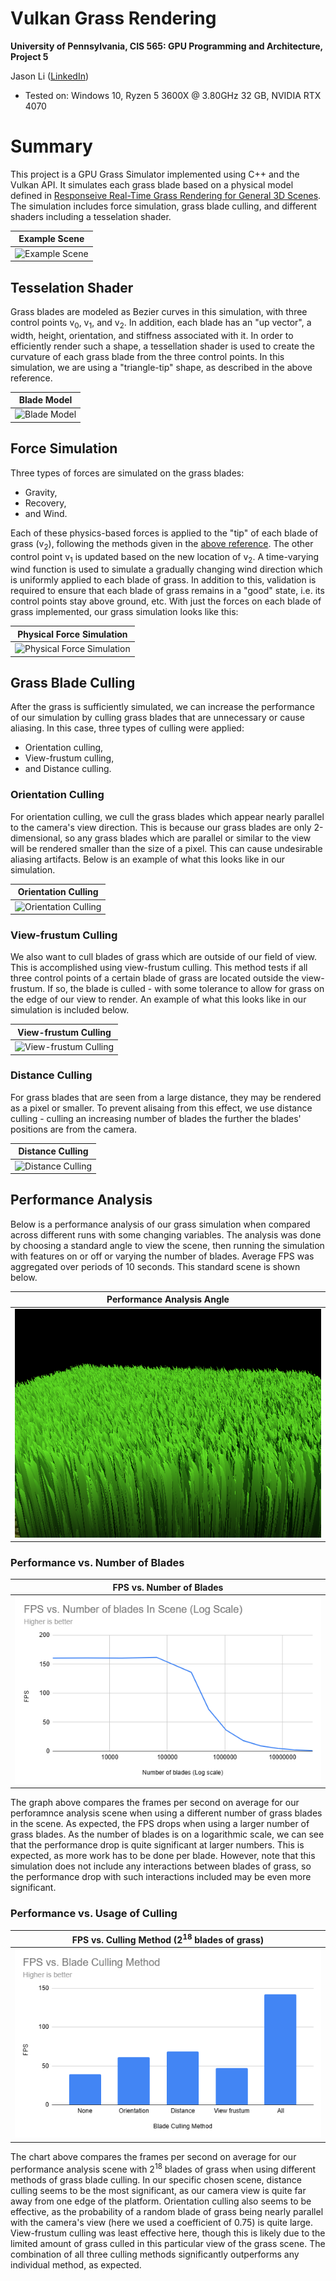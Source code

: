 Vulkan Grass Rendering
==================================

**University of Pennsylvania, CIS 565: GPU Programming and Architecture, Project 5**

Jason Li   ([LinkedIn](https://linkedin.com/in/jeylii))
* Tested on: Windows 10, Ryzen 5 3600X @ 3.80GHz 32 GB, NVIDIA RTX 4070 

# **Summary**
This project is a GPU Grass Simulator implemented using C++ and the Vulkan API. It simulates each grass blade based on a physical model defined in [Responseive Real-Time Grass Rendering for General 3D Scenes](https://www.cg.tuwien.ac.at/research/publications/2017/JAHRMANN-2017-RRTG/JAHRMANN-2017-RRTG-draft.pdf). The simulation includes force simulation, grass blade culling, and different shaders including a tesselation shader.

Example Scene             |  
:-------------------------:|
![Example Scene](img/grass_example.gif)  |

## **Tesselation Shader**
Grass blades are modeled as Bezier curves in this simulation, with three control points v<sub>0</sub>, v<sub>1</sub>, and v<sub>2</sub>. In addition, each blade has an "up vector", a width, height, orientation, and stiffness associated with it. In order to efficiently render such a shape, a tessellation shader is used to create the curvature of each grass blade from the three control points. In this simulation, we are using a "triangle-tip" shape, as described in the above reference.

Blade Model             |  
:-------------------------:|
![Blade Model](img/blade_model.jpg)  |

## **Force Simulation**

Three types of forces are simulated on the grass blades:
- Gravity,
- Recovery,
- and Wind.

Each of these physics-based forces is applied to the "tip" of each blade of grass (v<sub>2</sub>), following the methods given in the [above reference](https://www.cg.tuwien.ac.at/research/publications/2017/JAHRMANN-2017-RRTG/JAHRMANN-2017-RRTG-draft.pdf). The other control point v<sub>1</sub> is updated based on the new location of v<sub>2</sub>. A time-varying wind function is used to simulate a gradually changing wind direction which is uniformly applied to each blade of grass. In addition to this, validation is required to ensure that each blade of grass remains in a "good" state, i.e. its control points stay above ground, etc. With just the forces on each blade of grass implemented, our grass simulation looks like this:

Physical Force Simulation             |  
:-------------------------:|
![Physical Force Simulation](img/grass_forces.gif)  |

## **Grass Blade Culling**
After the grass is sufficiently simulated, we can increase the performance of our simulation by culling grass blades that are unnecessary or cause aliasing. In this case, three types of culling were applied:
- Orientation culling,
- View-frustum culling,
- and Distance culling.

### Orientation Culling
For orientation culling, we cull the grass blades which appear nearly parallel to the camera's view direction. This is because our grass blades are only 2-dimensional, so any grass blades which are parallel or similar to the view will be rendered smaller than the size of a pixel. This can cause undesirable aliasing artifacts. Below is an example of what this looks like in our simulation.

Orientation Culling             |  
:-------------------------:|
![Orientation Culling](img/grass_orientation_culling.gif)  |

### View-frustum Culling
We also want to cull blades of grass which are outside of our field of view. This is accomplished using view-frustum culling. This method tests if all three control points of a certain blade of grass are located outside the view-frustum. If so, the blade is culled - with some tolerance to allow for grass on the edge of our view to render. An example of what this looks like in our simulation is included below.

View-frustum Culling             |  
:-------------------------:|
![View-frustum Culling](img/grass_view_culling.gif)  |

### Distance Culling
For grass blades that are seen from a large distance, they may be rendered as a pixel or smaller. To prevent alisaing from this effect, we use distance culling - culling an increasing number of blades the further the blades' positions are from the camera.

Distance Culling             |  
:-------------------------:|
![Distance Culling](img/grass_distance_culling.gif)  |

## **Performance Analysis**
Below is a performance analysis of our grass simulation when compared across different runs with some changing variables. The analysis was done by choosing a standard angle to view the scene, then running the simulation with features on or off or varying the number of blades. Average FPS was aggregated over periods of 10 seconds. This standard scene is shown below.

Performance Analysis Angle             |  
:-------------------------:|
![Performance Analysis Angle](img/performance_analysis_scene.png)  |

### **Performance vs. Number of Blades**
FPS vs. Number of Blades             |  
:-------------------------:|
![FPS vs. Number of Blades](img/fps_vs_num_blades.png)  |

The graph above compares the frames per second on average for our perforamnce analysis scene when using a different number of grass blades in the scene. As expected, the FPS drops when using a larger number of grass blades. As the number of blades is on a logarithmic scale, we can see that the performance drop is quite significant at larger numbers. This is expected, as more work has to be done per blade. However, note that this simulation does not include any interactions between blades of grass, so the performance drop with such interactions included may be even more significant.

### Performance vs. Usage of Culling
FPS vs. Culling Method (2<sup>18</sup> blades of grass)           |  
:-------------------------:|
![FPS vs. Culling Method](img/fps_vs_blade_culling_method.png)  |

The chart above compares the frames per second on average for our performance analysis scene with 2<sup>18</sup> blades of grass when using different methods of grass blade culling. In our specific chosen scene, distance culling seems to be the most significant, as our camera view is quite far away from one edge of the platform. Orientation culling also seems to be effective, as the probability of a random blade of grass being nearly parallel with the camera's view (here we used a coefficient of 0.75) is quite large. View-frustum culling was least effective here, though this is likely due to the limited amount of grass culled in this particular view of the grass scene. The combination of all three culling methods significantly outperforms any individual method, as expected.